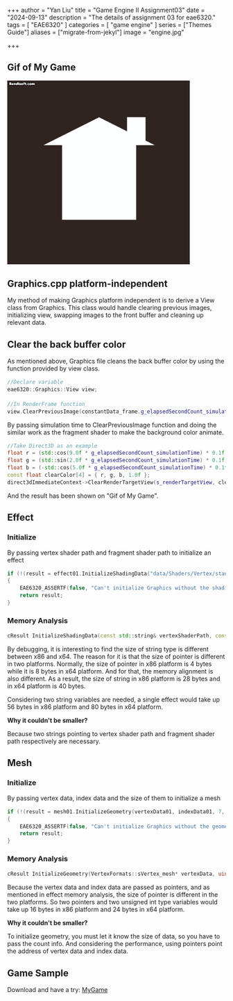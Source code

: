 +++
author = "Yan Liu"
title = "Game Engine II Assignment03"
date = "2024-09-13"
description = "The details of assignment 03 for eae6320."
tags = [
    "EAE6320"
]
categories = [
    "game engine"
]
series = ["Themes Guide"]
aliases = ["migrate-from-jekyl"]
image = "engine.jpg"

+++

## Gif of My Game

<img src="AnimatedHouse.gif" alt="animatedcolor" style="zoom:67%;" />

## Graphics.cpp platform-independent

My method of making Graphics platform independent is to derive a View class from Graphics. This class would handle clearing previous images, initializing view, swapping images to the front buffer and cleaning up relevant data.



## Clear the back buffer color

As mentioned above, Graphics file cleans the back buffer color by using the function provided by view class.

~~~c++
//Declare variable
eae6320::Graphics::View view;

//In RenderFrame function
view.ClearPreviousImage(constantData_frame.g_elapsedSecondCount_simulationTime);
~~~



By passing simulation time to ClearPreviousImage function and doing the similar work as the fragment shader to make the background color animate.

~~~c++
//Take Direct3D as an example
float r = (std::cos(9.0f * g_elapsedSecondCount_simulationTime) * 0.1f) + 0.15f;
float g = (std::sin(2.0f * g_elapsedSecondCount_simulationTime) * 0.1f) + 0.15f;
float b = (-std::cos(5.0f * g_elapsedSecondCount_simulationTime) * 0.1f) + 0.15f;
const float clearColor[4] = { r, g, b, 1.0f };
direct3dImmediateContext->ClearRenderTargetView(s_renderTargetView, clearColor);
~~~



And the result has been shown on "Gif of My Game".



## Effect

### Initialize

By passing vertex shader path and fragment shader path to initialize an effect

~~~c++
if (!(result = effect01.InitializeShadingData("data/Shaders/Vertex/standard.shader", "data/Shaders/Fragment/animatedColor.shader")))
{
	EAE6320_ASSERTF(false, "Can't initialize Graphics without the shading data");
	return result;
}
~~~



### Memory Analysis

~~~c++
cResult InitializeShadingData(const std::string& vertexShaderPath, const std::string& fragmentShaderPath);
~~~

By debugging, it is interesting to find the size of string type is different between x86 and x64. The reason for it is that the size of pointer is different in two platforms. Normally, the size of pointer in x86 platform is 4 bytes while it is 8 bytes in x64 platform. And for that, the memory alignment is also different. As a result, the size of string in x86 platform is 28 bytes and in x64 platform is 40 bytes. 



Considering two string variables are needed, a single effect would take up 56 bytes in x86 platform and 80 bytes in x64 platform.



**Why it couldn't be smaller?**

Because two strings pointing to vertex shader path and fragment shader path respectively are necessary.



## Mesh

### Initialize

By passing vertex data, index data and the size of them to initialize a mesh

~~~c++
if (!(result = mesh01.InitializeGeometry(vertexData01, indexData01, 7, 9)))
{
	EAE6320_ASSERTF(false, "Can't initialize Graphics without the geometry data");
	return result;
}
~~~



### Memory Analysis

~~~c++
cResult InitializeGeometry(VertexFormats::sVertex_mesh* vertexData, uint16_t* indexData, unsigned int vertexCount, unsigned int indexCount);
~~~

Because the vertex data and index data are passed as pointers, and as mentioned in effect memory analysis, the size of pointer is different in the two platforms. So two pointers and two unsigned int type variables would take up 16 bytes in x86 platform and 24 bytes in x64 platform.



**Why it couldn't be smaller?**

To initialize geometry, you must let it know the size of data, so you have to pass the count info. And considering the performance, using pointers point the address of vertex data and index data.



## Game Sample

Download and have a try: [MyGame](https://drive.google.com/uc?export=download&id=1ccMnAYkwAvyNfuQxdfGzzzyN2wxcBIHG)
